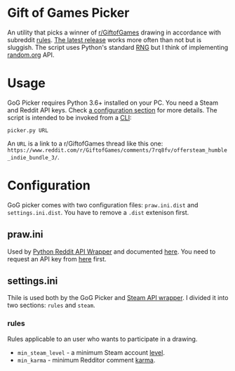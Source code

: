 # Gift of Games Picker

An utility that picks a winner of [r/GiftofGames](https://www.reddit.com/r/GiftofGames) drawing in accordance with subreddit [rules](https://www.reddit.com/r/GiftofGames/wiki/rules). [The latest release]() works more often than not but is sluggish. The script uses Python's standard [RNG](https://docs.python.org/3/library/random.html) but I think of implementing [random.org](https://www.random.org/) API.

# Usage

GoG Picker requires Python 3.6+ installed on your PC. You need a Steam and Reddit API keys. Check [a configuration section]() for more details. The script is intended to be invoked from a [CLI](https://en.wikipedia.org/wiki/Command-line_interface):

```
picker.py URL
```

An `URL` is a link to a r/GiftofGames thread like this one: `https://www.reddit.com/r/GiftofGames/comments/7rq8fv/offersteam_humble_indie_bundle_3/`.

# Configuration

GoG picker comes with two configuration files: `praw.ini.dist` and `settings.ini.dist`. You have to remove a `.dist` extenison first.

## praw.ini

Used by [Python Reddit API Wrapper](https://github.com/praw-dev/praw) and documented [here](http://praw.readthedocs.io/en/latest/getting_started/configuration/prawini.html). You need to request an API key from [here](https://www.reddit.com/prefs/apps/) first.

## settings.ini

Thile is used both by the GoG Picker and [Steam API wrapper](https://pypi.python.org/pypi/steam). I divided it into two sections: `rules` and `steam`.

### rules

Rules applicable to an user who wants to participate in a drawing.

* `min_steam_level` - a minimum Steam account [level](https://support.steampowered.com/kb_article.php?ref=4395-TUZC-9912).
* `min_karma` - minimum Redditor comment [karma](https://www.reddit.com/wiki/faq#wiki_what_is_that_number_next_to_usernames.3F_and_what_is_karma.3F).
